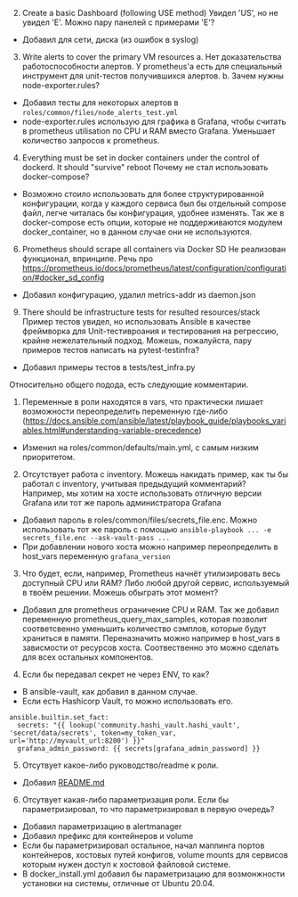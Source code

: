2. Create a basic Dashboard (following USE method)
Увидел 'US', но не увидел 'E'. Можно пару панелей с примерами 'E'? 

- Добавил для сети, диска (из ошибок в syslog)

3. Write alerts to cover the primary VM resources
a. Нет доказательства работоспособности алертов. У prometheus'a есть для специальный инструмент для unit-тестов получившихся алертов.
b. Зачем нужны node-exporter.rules?

- Добавил тесты для некоторых алертов в `roles/common/files/node_alerts_test.yml`
- node-exporter.rules использую для графика в Grafana, чтобы считать в prometheus utilisation по CPU и RAM вместо Grafana. Уменьшает количество запросов к prometheus.

4. Everything must be set in docker containers under the control of dockerd. It should "survive" reboot
Почему не стал использовать docker-compose?

- Возможно стоило использовать для более структурированной конфигурации, когда у каждого сервиса был бы отдельный compose файл, легче читалась бы конфигурация, удобнее изменять. Так же в docker-compose есть опции, которые не поддерживаются модулем docker_container, но в данном случае они не используются.

6. Prometheus should scrape all containers via Docker SD
Не реализован функционал, впринципе. Речь про https://prometheus.io/docs/prometheus/latest/configuration/configuration/#docker_sd_config 

- Добавил конфигурацию, удалил metrics-addr из daemon.json

9. There should be infrastructure tests for resulted resources/stack
Пример тестов увидел, но использовать Ansible в качестве фреймворка для Unit-тестивроания и тестирования на регрессию, крайне нежелательный подход.
Можешь, пожалуйста, пару примеров тестов написать на pytest-testinfra?

- Добавил примеры тестов в tests/test_infra.py

Относительно общего подода, есть следующие комментарии.
1. Переменные в роли находятся в vars, что практически лишает возможности переопределить переменную где-либо (https://docs.ansible.com/ansible/latest/playbook_guide/playbooks_variables.html#understanding-variable-precedence)

- Изменил на roles/common/defaults/main.yml, с самым низким приоритетом.

2. Отсутствует работа с inventory. Можешь накидать пример, как ты бы работал с inventory, учитывая предыдущий комментарий? Например, мы хотим на хосте использовать отличную версии Grafana или тот же пароль администратора Grafana

- Добавил пароль в roles/common/files/secrets_file.enc. Можно использовать тот же пароль с помощью `ansible-playbook ... -e secrets_file.enc --ask-vault-pass ...`
- При добавлении нового хоста можно например переопределить в host_vars переменную `grafana_version`

3. Что будет, если, например, Prometheus начнёт утилизировать весь доступный CPU или RAM? Либо любой другой сервис, используемый в твоём решении. Можешь обыграть этот момент?

- Добавил для prometheus ограничение CPU и RAM. Так же добавил переменную prometheus_query_max_samples, которая позволит соответсвенно уменьшить количество сэмплов, которые будут храниться в памяти. Переназначить можно например в host_vars в зависмости от ресурсов хоста. Соотвественно это можно сделать для всех остальных компонентов.

4. Если бы передавал секрет не через ENV, то как?
- В ansible-vault, как добавил в данном случае.
- Если есть Hashicorp Vault, то можно использовать его.

```
ansible.builtin.set_fact:
  secrets: "{{ lookup('community.hashi_vault.hashi_vault', 'secret/data/secrets', token=my_token_var, url='http://myvault_url:8200') }}"
  grafana_admin_password: {{ secrets[grafana_admin_password] }}
```

5. Отсутвует какое-либо руководство/readme к роли. 

- Добавил [README.md](README.md)

6. Отсутвует какая-либо параметризация роли. Если бы параметризировал, то что параметризировал в первую очередь?

- Добавил параметризацию в alertmanager
- Добавил префикс для контейнеров и volume
- Если бы параметризировал остальное, начал маппинга портов контейнеров, хостовых путей конфигов, volume mounts для сервисов которым нужен доступ к хостовой файловой системе.
- В docker_install.yml добавил бы параметризацию для возмонжности установки на системы, отличные от Ubuntu 20.04.

